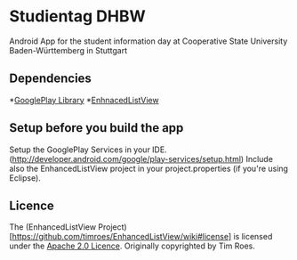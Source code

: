 Studientag DHBW
=============

Android App for the student information day at Cooperative State University Baden-Württemberg in Stuttgart


Dependencies
------------

*[GooglePlay Library](http://developer.android.com/google/play-services/index.html)
*[EnhnacedListView](https://github.com/Brenne/EnhancedListView)


Setup before you build the app
------------------------------

Setup the GooglePlay Services in your IDE. (http://developer.android.com/google/play-services/setup.html)
Include also the EnhancedListView project in your project.properties (if you're using Eclipse).


Licence
------------------------------

The (EnhancedListView Project)[https://github.com/timroes/EnhancedListView/wiki#license] is licensed under the [Apache 2.0 Licence](http://www.apache.org/licenses/LICENSE-2.0.html). Originally copyrighted by Tim Roes.
